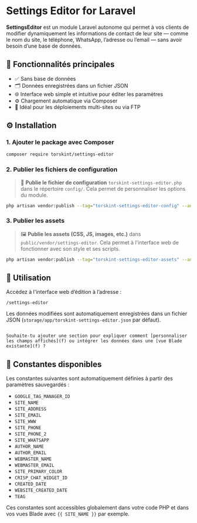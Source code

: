 # Settings Editor for Laravel

**SettingsEditor** est un module Laravel autonome qui permet à vos clients de modifier dynamiquement les informations de contact de leur site — comme le nom du site, le téléphone, WhatsApp, l’adresse ou l’email — sans avoir besoin d’une base de données.

## 🔧 Fonctionnalités principales

- ✅ Sans base de données  
- 🗂️ Données enregistrées dans un fichier JSON  
- 🌐 Interface web simple et intuitive pour éditer les paramètres  
- ⚙️ Chargement automatique via Composer  
- 🚀 Idéal pour les déploiements multi-sites ou via FTP  

## ⚙️ Installation

### 1. Ajouter le package avec Composer

```bash
composer require torskint/settings-editor
````


### 2. Publier les fichiers de configuration

> 📄 **Publie le fichier de configuration** `torskint-settings-editor.php` dans le répertoire `config/`.
> Cela permet de personnaliser les options du module.

```bash
php artisan vendor:publish --tag="torskint-settings-editor-config" --ansi --force
```


### 3. Publier les assets

> 🖼️ **Publie les assets (CSS, JS, images, etc.)** dans `public/vendor/settings-editor`.
> Cela permet à l'interface web de fonctionner avec son style et ses scripts.

```bash
php artisan vendor:publish --tag="torskint-settings-editor-assets" --ansi --force
```


## 🚀 Utilisation

Accédez à l'interface web d’édition à l’adresse :

```
/settings-editor
```

Les données modifiées sont automatiquement enregistrées dans un fichier JSON (`storage/app/torskint-settings-editor.json` par défaut).

```

Souhaite-tu ajouter une section pour expliquer comment [personnaliser les champs affichés](f) ou intégrer les données dans une [vue Blade existante](f) ?
```

## 📌 Constantes disponibles

Les constantes suivantes sont automatiquement définies à partir des paramètres sauvegardés :

* `GOOGLE_TAG_MANAGER_ID`
* `SITE_NAME`
* `SITE_ADDRESS`
* `SITE_EMAIL`
* `SITE_WWW`
* `SITE_PHONE`
* `SITE_PHONE_2`
* `SITE_WHATSAPP`
* `AUTHOR_NAME`
* `AUTHOR_EMAIL`
* `WEBMASTER_NAME`
* `WEBMASTER_EMAIL`
* `SITE_PRIMARY_COLOR`
* `CRISP_CHAT_WIDGET_ID`
* `CREATED_DATE`
* `WEBSITE_CREATED_DATE`
* `TEAG`

Ces constantes sont accessibles globalement dans votre code PHP et dans vos vues Blade avec `{{ SITE_NAME }}` par exemple.
